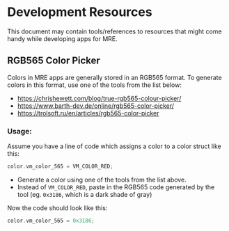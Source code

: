 # Development Resources
This document may contain tools/references to resources that might come handy while developing apps for MRE.

## RGB565 Color Picker
Colors in MRE apps are generally stored in an RGB565 format. To generate colors in this format, use one of the tools from the list below:
- https://chrishewett.com/blog/true-rgb565-colour-picker/
- https://www.barth-dev.de/online/rgb565-color-picker/
- https://trolsoft.ru/en/articles/rgb565-color-picker

### Usage:
Assume you have a line of code which assigns a color to a color struct like this:
```c
color.vm_color_565 = VM_COLOR_RED;
```

- Generate a color using one of the tools from the list above.
- Instead of `VM_COLOR_RED`, paste in the RGB565 code generated by the tool (eg. `0x3186`, which is a dark shade of gray)

Now the code should look like this:
```c
color.vm_color_565 = 0x3186;
```

